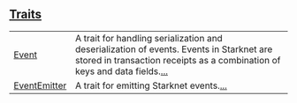 
[Traits](./core-starknet-event-traits.md)
 ---
| | |
|:---|:---|
| [Event](./core-starknet-event-Event.md) | A trait for handling serialization and deserialization of events. Events in Starknet are stored in transaction receipts as a combination of keys and data fields.[...](./core-starknet-event-Event.md) |
| [EventEmitter](./core-starknet-event-EventEmitter.md) | A trait for emitting Starknet events.[...](./core-starknet-event-EventEmitter.md) |
